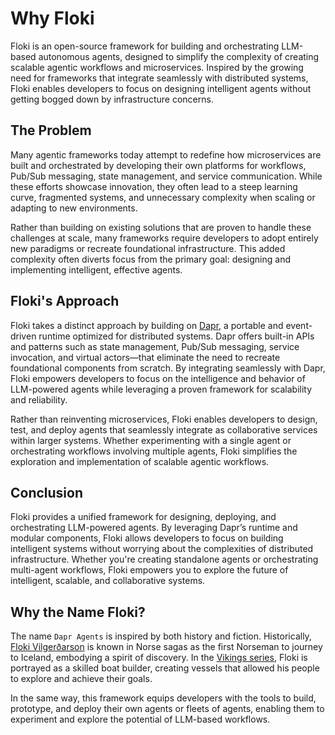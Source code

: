 # Why Floki

Floki is an open-source framework for building and orchestrating LLM-based autonomous agents, designed to simplify the complexity of creating scalable agentic workflows and microservices. Inspired by the growing need for frameworks that integrate seamlessly with distributed systems, Floki enables developers to focus on designing intelligent agents without getting bogged down by infrastructure concerns.

## The Problem

Many agentic frameworks today attempt to redefine how microservices are built and orchestrated by developing their own platforms for workflows, Pub/Sub messaging, state management, and service communication. While these efforts showcase innovation, they often lead to a steep learning curve, fragmented systems, and unnecessary complexity when scaling or adapting to new environments.

Rather than building on existing solutions that are proven to handle these challenges at scale, many frameworks require developers to adopt entirely new paradigms or recreate foundational infrastructure. This added complexity often diverts focus from the primary goal: designing and implementing intelligent, effective agents.

## Floki's Approach

Floki takes a distinct approach by building on [Dapr](https://dapr.io/), a portable and event-driven runtime optimized for distributed systems. Dapr offers built-in APIs and patterns such as state management, Pub/Sub messaging, service invocation, and virtual actors—that eliminate the need to recreate foundational components from scratch. By integrating seamlessly with Dapr, Floki empowers developers to focus on the intelligence and behavior of LLM-powered agents while leveraging a proven framework for scalability and reliability.

Rather than reinventing microservices, Floki enables developers to design, test, and deploy agents that seamlessly integrate as collaborative services within larger systems. Whether experimenting with a single agent or orchestrating workflows involving multiple agents, Floki simplifies the exploration and implementation of scalable agentic workflows.

## Conclusion

Floki provides a unified framework for designing, deploying, and orchestrating LLM-powered agents. By leveraging Dapr’s runtime and modular components, Floki allows developers to focus on building intelligent systems without worrying about the complexities of distributed infrastructure. Whether you're creating standalone agents or orchestrating multi-agent workflows, Floki empowers you to explore the future of intelligent, scalable, and collaborative systems.

## Why the Name Floki?

The name `Dapr Agents` is inspired by both history and fiction. Historically, [Floki Vilgerðarson](https://en.wikipedia.org/wiki/Hrafna-Fl%C3%B3ki_Vilger%C3%B0arson) is known in Norse sagas as the first Norseman to journey to Iceland, embodying a spirit of discovery. In the [Vikings series](https://en.wikipedia.org/wiki/Vikings_(2013_TV_series)), Floki is portrayed as a skilled boat builder, creating vessels that allowed his people to explore and achieve their goals.

In the same way, this framework equips developers with the tools to build, prototype, and deploy their own agents or fleets of agents, enabling them to experiment and explore the potential of LLM-based workflows.